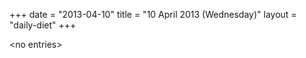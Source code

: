 +++
date = "2013-04-10"
title = "10 April 2013 (Wednesday)"
layout = "daily-diet"
+++

\<no entries\>